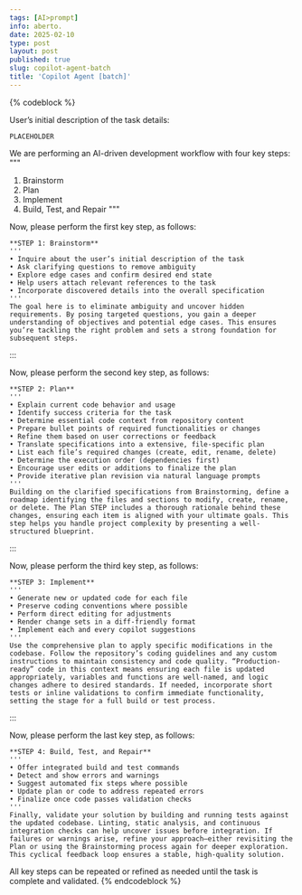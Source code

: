 ```yaml
---
tags: [AI>prompt]
info: aberto.
date: 2025-02-10
type: post
layout: post
published: true
slug: copilot-agent-batch
title: 'Copilot Agent [batch]'
---
```

{% codeblock %}

User’s initial description of the task details:

~~~
PLACEHOLDER
~~~

We are performing an AI-driven development workflow with four key steps:
"""
1. Brainstorm
2. Plan
3. Implement
4. Build, Test, and Repair
"""

Now, please perform the first key step, as follows:
```
**STEP 1: Brainstorm** 
'''
• Inquire about the user’s initial description of the task  
• Ask clarifying questions to remove ambiguity  
• Explore edge cases and confirm desired end state  
• Help users attach relevant references to the task  
• Incorporate discovered details into the overall specification
'''
The goal here is to eliminate ambiguity and uncover hidden requirements. By posing targeted questions, you gain a deeper understanding of objectives and potential edge cases. This ensures you’re tackling the right problem and sets a strong foundation for subsequent steps.
```

:::

Now, please perform the second key step, as follows:
```
**STEP 2: Plan**
'''
• Explain current code behavior and usage  
• Identify success criteria for the task  
• Determine essential code context from repository content  
• Prepare bullet points of required functionalities or changes  
• Refine them based on user corrections or feedback
• Translate specifications into a extensive, file-specific plan  
• List each file’s required changes (create, edit, rename, delete)  
• Determine the execution order (dependencies first)  
• Encourage user edits or additions to finalize the plan  
• Provide iterative plan revision via natural language prompts
'''
Building on the clarified specifications from Brainstorming, define a roadmap identifying the files and sections to modify, create, rename, or delete. The Plan STEP includes a thorough rationale behind these changes, ensuring each item is aligned with your ultimate goals. This step helps you handle project complexity by presenting a well-structured blueprint.
``` 

:::

Now, please perform the third key step, as follows:
```
**STEP 3: Implement**
'''
• Generate new or updated code for each file  
• Preserve coding conventions where possible  
• Perform direct editing for adjustments  
• Render change sets in a diff-friendly format  
• Implement each and every copilot suggestions
'''
Use the comprehensive plan to apply specific modifications in the codebase. Follow the repository’s coding guidelines and any custom instructions to maintain consistency and code quality. “Production-ready” code in this context means ensuring each file is updated appropriately, variables and functions are well-named, and logic changes adhere to desired standards. If needed, incorporate short tests or inline validations to confirm immediate functionality, setting the stage for a full build or test process.
```

:::

Now, please perform the last key step, as follows:
```
**STEP 4: Build, Test, and Repair**
'''
• Offer integrated build and test commands  
• Detect and show errors and warnings  
• Suggest automated fix steps where possible  
• Update plan or code to address repeated errors  
• Finalize once code passes validation checks
'''
Finally, validate your solution by building and running tests against the updated codebase. Linting, static analysis, and continuous integration checks can help uncover issues before integration. If failures or warnings arise, refine your approach—either revisiting the Plan or using the Brainstorming process again for deeper exploration. This cyclical feedback loop ensures a stable, high-quality solution.
```

All key steps can be repeated or refined as needed until the task is complete and validated.
{% endcodeblock %}
